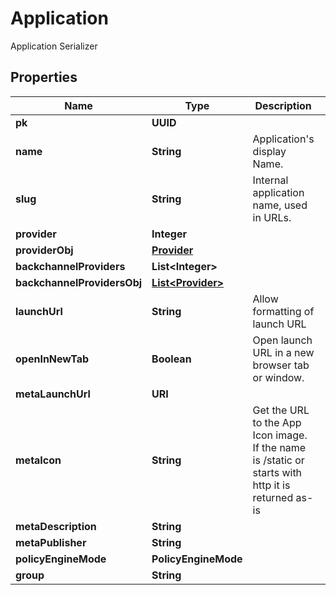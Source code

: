

# Application

Application Serializer

## Properties

| Name | Type | Description | Notes |
|------------ | ------------- | ------------- | -------------|
|**pk** | **UUID** |  |  [readonly] |
|**name** | **String** | Application&#39;s display Name. |  |
|**slug** | **String** | Internal application name, used in URLs. |  |
|**provider** | **Integer** |  |  [optional] |
|**providerObj** | [**Provider**](Provider.md) |  |  [readonly] |
|**backchannelProviders** | **List&lt;Integer&gt;** |  |  [optional] |
|**backchannelProvidersObj** | [**List&lt;Provider&gt;**](Provider.md) |  |  [readonly] |
|**launchUrl** | **String** | Allow formatting of launch URL |  [readonly] |
|**openInNewTab** | **Boolean** | Open launch URL in a new browser tab or window. |  [optional] |
|**metaLaunchUrl** | **URI** |  |  [optional] |
|**metaIcon** | **String** | Get the URL to the App Icon image. If the name is /static or starts with http it is returned as-is |  [readonly] |
|**metaDescription** | **String** |  |  [optional] |
|**metaPublisher** | **String** |  |  [optional] |
|**policyEngineMode** | **PolicyEngineMode** |  |  [optional] |
|**group** | **String** |  |  [optional] |



